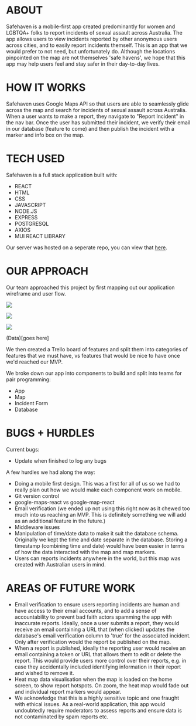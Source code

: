 # ABOUT

Safehaven is a mobile-first app created predominantly for women and LGBTQA+ folks to report incidents of sexual assault across Australia. The app allows users to view incidents reported by other anonymous users across cities, and to easily report incidents themself. This is an app that we would prefer to not need, but unfortunately do. Although the locations pinpointed on the map are not themselves 'safe havens', we hope that this app may help users feel and stay safer in their day-to-day lives. 

# HOW IT WORKS

Safehaven uses Google Maps API so that users are able to seamlessly glide across the map and search for incidents of sexual assault across Australia. When a user wants to make a report, they navigate to "Report Incident" in the nav bar. Once the user has submitted their incident, we verify their email in our database (feature to come) and then publish the incident with a marker and info box on the map. 

# TECH USED

Safehaven is a full stack application built with: 

- REACT
- HTML 
- CSS
- JAVASCRIPT
- NODE.JS
- EXPRESS
- POSTGRESQL
- AXIOS
- MUI REACT LIBRARY 

Our server was hosted on a seperate repo, you can view that [here](https://github.com/Hughsin23/safehaven-server).


# OUR APPROACH

Our team approached this project by first mapping out our application wireframe and user flow. 

![](https://i.imgur.com/pqwgt62.png)

![](https://i.imgur.com/n1Gs1FI.png)

![](https://i.imgur.com/9Q66fB1.png)

(Data)[goes here]

We then created a Trello board of features and split them into categories of features that we must have, vs features that would be nice to have once we'd reached our MVP.

We broke down our app into components to build and split into teams for pair programming: 

- App
- Map
- Incident Form
- Database


# BUGS + HURDLES

Current bugs:

- Update when finished to log any bugs

A few hurdles we had along the way: 

- Doing a mobile first design. This was a first for all of us so we had to really plan out how we would make each component work on mobile.
- Git version control
- google-maps-react vs google-map-react 
- Email verification (we ended up not using this right now as it chewed too much into us reaching an MVP. This is definitely something we will add as an additional feature in the future.)
- Middleware issues
- Manipulation of time/date data to make it suit the database schema. Originally we kept the time and date separate in the database. Storing a timestamp (combining time and date) would have been easier in terms of how the data interacted with the map and map markers. 
- Users can reports incidents anywhere in the world, but this map was created with Australian users in mind. 

# AREAS OF FUTURE WORK

- Email verification to ensure users reporting incidents are human and have access to their email accounts, and to add a sense of accountability to prevent bad faith actors spamming the app with inaccurate reports. Ideally, once a user submits a report, they would receive an email containing a URL that (when clicked) updates the database's email verification column to 'true' for the associated incident. Only after verification would the report be published on the map. 
- When a report is published, ideally the reporting user would receive an email containing a token or URL that allows them to edit or delete the report. This would provide users more control over their reports, e.g. in case they accidentally included identifying information in their report and wished to remove it. 
- Heat map data visualisation when the map is loaded on the home screen, to show report hotspots. On zoom, the heat map would fade out and individual report markers would appear. 
- We acknowledge that this is a highly sensitive topic and one fraught with ethical issues. As a real-world application, this app would undoubtedly require moderators to assess reports and ensure data is not contaminated by spam reports etc. 